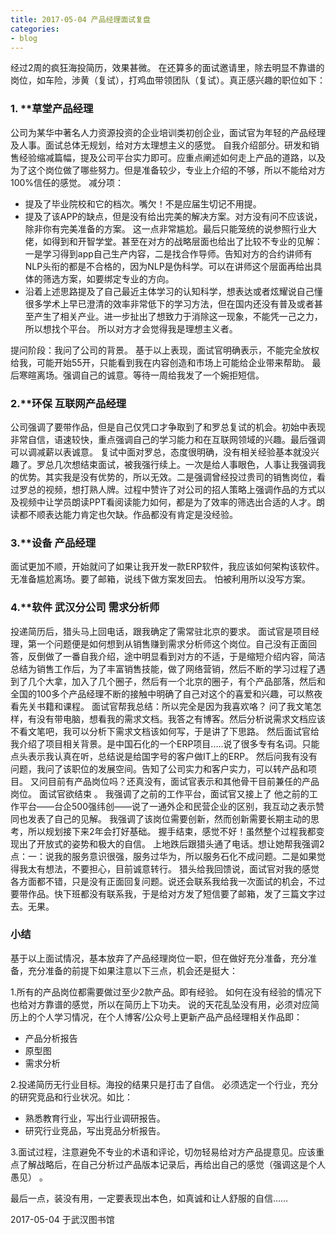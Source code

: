 ```yaml
---
title: 2017-05-04 产品经理面试复盘
categories: 
- blog
---
```


经过2周的疯狂海投简历，效果甚微。 
在还算多的面试邀请里，除去明显不靠谱的岗位，如车险，涉黄（复试），打鸡血带领团队（复试）。真正感兴趣的职位如下： 

### 1. **草堂产品经理

公司为某华中著名人力资源投资的企业培训类初创企业，面试官为年轻的产品经理及人事。面试总体无规划，给对方太理想主义的感觉。 
自我介绍部分。研发和销售经验缩减篇幅，提及公司平台实力即可。应重点阐述如何走上产品的道路，以及为了这个岗位做了哪些努力。但是准备较少，专业上介绍的不够，所以不能给对方100%信任的感觉。
减分项： 

- 提及了毕业院校和它的档次。嘴欠！不是应届生切记不用提。 
- 提及了该APP的缺点，但是没有给出完美的解决方案。对方没有问不应该说，除非你有完美准备的方案。 
这一点非常尴尬。最后只能笼统的说参照行业大佬，如得到和开智学堂。甚至在对方的战略层面也给出了比较不专业的见解：一是学习得到app自己生产内容，二是找合作导师。告知对方的合约讲师有NLP头衔的都是不合格的，因为NLP是伪科学。可以在讲师这个层面再给出具体的筛选方案，如要绑定专业的方向。 
- 沿着上述思路提及了自己最近主体学习的认知科学，想表达或者炫耀说自己懂很多学术上早已澄清的效率非常低下的学习方法，但在国内还没有普及或者甚至产生了相关产业。进一步扯出了想致力于消除这一现象，不能凭一己之力，所以想找个平台。
所以对方才会觉得我是理想主义者。 

提问阶段：我问了公司的背景。 
基于以上表现，面试官明确表示，不能完全放权给我，可能开始55开，只能看到我在内容创造和市场上可能给企业带来帮助。 
最后寒暄离场。强调自己的诚意。等待一周给我发了一个婉拒短信。 

### 2.**环保 互联网产品经理
公司强调了要带作品，但是自己仅凭口才争取到了和罗总复试的机会。初始中表现非常自信，语速较快，重点强调自己的学习能力和在互联网领域的兴趣。最后强调可以调减薪以表诚意。 
复试中面对罗总，态度很明确，没有相关经验基本就没兴趣了。罗总几次想结束面试，被我强行续上。一次是给人事眼色，人事让我强调我的优势。其实我是没有优势的，所以无效。二是强调曾经投过贵司的销售岗位，看过罗总的视频，想打熟人牌。过程中赞许了对公司的招人策略上强调作品的方式以及视频中让学员朗读PPT看阅读能力如何，都是为了效率的筛选出合适的人才。朗读都不顺表达能力肯定也欠缺。作品都没有肯定是没经验。 

### 3.**设备 产品经理
面试更加不顺，开始就问了如果让我开发一款ERP软件，我应该如何架构该软件。无准备尴尬离场。要了邮箱，说线下做方案发回去。 
怕被利用所以没写方案。 

### 4.**软件 武汉分公司 需求分析师
投递简历后，猎头马上回电话，跟我确定了需常驻北京的要求。 
面试官是项目经理，第一个问题便是如何想到从销售赚到需求分析师这个岗位。自己没有正面回答，反倒做了一番自我介绍，途中明显看到对方的不适，于是缩短介绍内容，简洁总结为销售工作后，为了丰富销售技能，做了网络营销，然后不断的学习过程了遇到了几个大拿，加入了几个圈子，然后有一个北京的圈子，有个产品部落，然后和全国的100多个产品经理不断的接触中明确了自己对这个的喜爱和兴趣，可以熬夜看先关书籍和课程。 
面试官帮我总结：所以完全是因为我喜欢咯？ 
问了我文笔怎样，有没有带电脑，想看我的需求文档。我答之有博客。然后分析说需求文档应该不看文笔吧，我可以分析下需求文档该如何写，于是讲了下思路。 
然后面试官给我介绍了项目相关背景。是中国石化的一个ERP项目.....说了很多专有名词。只能点头表示我认真在听，总结说是给国字号的客户做IT上的ERP。 
然后问我有没有问题，我问了该职位的发展空间。告知了公司实力和客户实力，可以转产品和项目。 
又问目前有产品岗位吗？还真没有，面试官表示和其他骨干目前兼任的产品岗位。 
面试官欲结束 。
我强调了之前的工作平台，面试官又接上了 他之前的工作平台——台企500强纬创——说了一通外企和民营企业的区别，我互动之表示赞同也发表了自己的见解。 
我强调了该岗位需要创新，然而创新需要长期主动的思考，所以规划接下来2年会打好基础。 
握手结束，感觉不好！虽然整个过程我都变现出了开放式的姿势和极大的自信。 
上地跌后跟猎头通了电话。想让她帮我强调2点：一：说我的服务意识很强，服务过华为，所以服务石化不成问题。二是如果觉得我太有想法，不要担心，目前诚意转行。 
猎头给我回馈说，面试官对我的感觉各方面都不错，只是没有正面回复问题。说还会联系我给我一次面试的机会，不过要带作品。快下班都没有联系我，于是给对方发了短信要了邮箱，发了三篇文字过去。无果。 

### 小结
基于以上面试情况，基本放弃了产品经理岗位一职，但在做好充分准备，充分准备，充分准备的前提下如果注意以下三点，机会还是挺大： 

1.所有的产品岗位都需要做过至少2款产品。即有经验。 如何在没有经验的情况下也给对方靠谱的感觉，所以在简历上下功夫。 说的天花乱坠没有用，必须对应简历上的个人学习情况，在个人博客/公众号上更新产品产品经理相关作品即： 

- 产品分析报告 
- 原型图 
- 需求分析 

2.投递简历无行业目标。海投的结果只是打击了自信。 必须选定一个行业，充分的研究竞品和行业状况。如比：
 
- 熟悉教育行业，写出行业调研报告。 
- 研究行业竞品，写出竞品分析报告。 

3.面试过程，注意避免不专业的术语和评论，切勿轻易给对方产品提意见。应该重点了解战略后，在自己分析过产品版本记录后，再给出自己的感觉（强调这是个人愚见） 。

最后一点，装没有用，一定要表现出本色，如真诚和让人舒服的自信……

2017-05-04 于武汉图书馆

